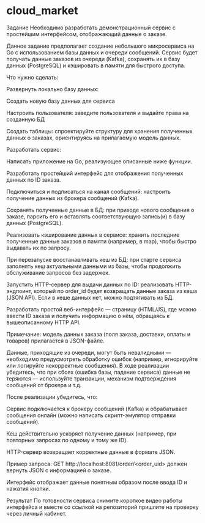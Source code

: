 # cloud_market

Задание
Необходимо разработать демонстрационный сервис с простейшим интерфейсом, отображающий данные о заказе.

Данное задание предполагает создание небольшого микросервиса на Go с использованием базы данных и очереди сообщений. Сервис будет получать данные заказов из очереди (Kafka), сохранять их в базу данных (PostgreSQL) и кэшировать в памяти для быстрого доступа.

Что нужно сделать:

Развернуть локально базу данных:

Cоздать новую базу данных для сервиса

Настроить пользователя: заведите пользователя и выдайте права на созданную БД

Создать таблицы: спроектируйте структуру для хранения полученных данных о заказах, ориентируясь на прилагаемую модель данных.

Разработать сервис:

Написать приложение на Go, реализующее описанные ниже функции.

Разработать простейший интерфейс для отображения полученных данных по ID заказа.

Подключиться и подписаться на канал сообщений: настроить получение данных из брокера сообщений (Kafka).

Сохранять полученные данные в БД: при приходе нового сообщения о заказе, парсить его и вставлять соответствующую запись(и) в базу данных (PostgreSQL).

Реализовать кэширование данных в сервисе: хранить последние полученные данные заказов в памяти (например, в map), чтобы быстро выдавать их по запросу.

При перезапуске восстанавливать кеш из БД: при старте сервиса заполнять кеш актуальными данными из базы, чтобы продолжить обслуживание запросов без задержек.

Запустить HTTP-сервер для выдачи данных по ID: реализовать HTTP-эндпоинт, который по order_id будет возвращать данные заказа из кеша (JSON API). Если в кеше данных нет, можно подтягивать из БД.

Разработать простой веб-интерфейс — страницу (HTML/JS), где можно ввести ID заказа и получить информацию о нём, обращаясь к вышеописанному HTTP API.

Примечание: модель данных заказа (поля заказа, доставки, оплаты и товаров) прилагается в JSON-файле.

Данные, приходящие из очереди, могут быть невалидными — необходимо предусмотреть обработку ошибок (например, игнорируйте или логируйте некорректные сообщения). В ходе реализации убедитесь, что при сбоях (ошибка базы, падение сервиса) данные не теряются — используйте транзакции, механизм подтверждения сообщений от брокера и т.д.

После реализации убедитесь, что:

Сервис подключается к брокеру сообщений (Kafka) и обрабатывает сообщения онлайн (можно написать скрипт-эмулятор отправки сообщений).

Кеш действительно ускоряет получение данных (например, при повторных запросах по одному и тому же ID).

HTTP-сервер возвращает корректные данные в формате JSON.

Пример запроса:
GET http://localhost:8081/order/<order_uid> должен вернуть JSON с информацией о заказе.

Интерфейс отображает данные понятным образом после ввода ID и нажатия кнопки.

Результат
По готовности сервиса снимите короткое видео работы интерфейса и вместе со ссылкой на репозиторий пришлите на проверку через личный кабинет.

